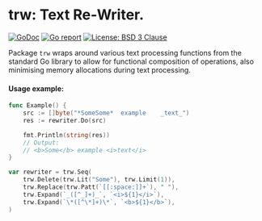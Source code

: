 # trw: Text Re-Writer.

[![GoDoc](https://godoc.org/github.com/maxim2266/trw?status.svg)](https://godoc.org/github.com/maxim2266/trw)
[![Go report](http://goreportcard.com/badge/maxim2266/trw)](http://goreportcard.com/report/maxim2266/trw)
[![License: BSD 3 Clause](https://img.shields.io/badge/License-BSD_3--Clause-yellow.svg)](https://opensource.org/licenses/BSD-3-Clause)

Package `trw` wraps around various text processing functions from the standard
Go library to allow for functional composition of operations, also minimising
memory allocations during text processing.

#### Usage example:
```Go
func Example() {
	src := []byte("*SomeSome*  example    _text_")
	res := rewriter.Do(src)

	fmt.Println(string(res))
	// Output:
	// <b>Some</b> example <i>text</i>
}

var rewriter = trw.Seq(
	trw.Delete(trw.Lit("Some"), trw.Limit(1)),
	trw.Replace(trw.Patt(`[[:space:]]+`), " "),
	trw.Expand(`_([^_]+)_`, `<i>${1}</i>`),
	trw.Expand(`\*([^\*]+)\*`, `<b>${1}</b>`),
)
```
